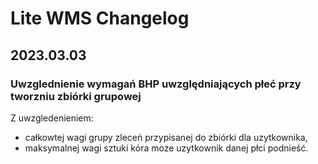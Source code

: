 # Lite WMS Changelog

## 2023.03.03
### Uwzglednienie wymagań BHP uwzględniających płeć przy tworzniu zbiórki grupowej
Z uwzgledenieniem: 
- całkowtej wagi grupy zleceń przypisanej do zbiórki dla uzytkownika, 
- maksymalnej wagi sztuki kóra moze uzytkownik danej płci podnieść.

